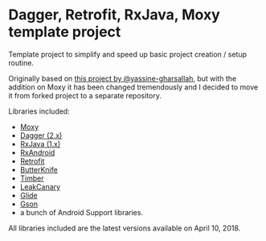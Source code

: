 # Dagger, Retrofit, RxJava, Moxy template project
Template project to simplify and speed up basic project creation / setup routine. 

Originally based on [this project by @yassine-gharsallah](https://github.com/yassine-gharsallah/marvel), but with the addition on Moxy it has been changed tremendously and I decided to move it from forked project to a separate repository.

Libraries included:
- [Moxy](https://github.com/Arello-Mobile/Moxy)
- [Dagger (2.x)](https://github.com/google/dagger)
- [RxJava (1.x)](https://github.com/ReactiveX/RxJava)
- [RxAndroid](https://github.com/ReactiveX/RxAndroid)
- [Retrofit](https://github.com/square/retrofit)
- [ButterKnife](https://github.com/JakeWharton/butterknife)
- [Timber](https://github.com/JakeWharton/timber) 
- [LeakCanary](https://github.com/square/leakcanary)
- [Glide](https://github.com/bumptech/glide)
- [Gson](https://github.com/google/gson)
- a bunch of Android Support libraries.

All libraries included are the latest versions available on April 10, 2018.